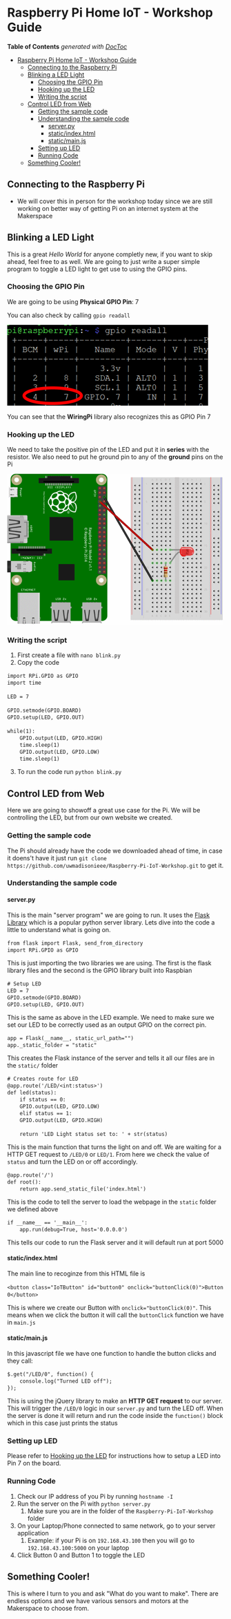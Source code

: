 # Raspberry Pi Home IoT - Workshop Guide

<!-- START doctoc generated TOC please keep comment here to allow auto update -->
<!-- DON'T EDIT THIS SECTION, INSTEAD RE-RUN doctoc TO UPDATE -->
**Table of Contents**  *generated with [DocToc](https://github.com/thlorenz/doctoc)*

- [Raspberry Pi Home IoT - Workshop Guide](#raspberry-pi-home-iot---workshop-guide)
  - [Connecting to the Raspberry Pi](#connecting-to-the-raspberry-pi)
  - [Blinking a LED Light](#blinking-a-led-light)
    - [Choosing the GPIO Pin](#choosing-the-gpio-pin)
    - [Hooking up the LED](#hooking-up-the-led)
    - [Writing the script](#writing-the-script)
  - [Control LED from Web](#control-led-from-web)
    - [Getting the sample code](#getting-the-sample-code)
    - [Understanding the sample code](#understanding-the-sample-code)
      - [server.py](#serverpy)
      - [static/index.html](#staticindexhtml)
      - [static/main.js](#staticmainjs)
    - [Setting up LED](#setting-up-led)
    - [Running Code](#running-code)
  - [Something Cooler!](#something-cooler)

<!-- END doctoc generated TOC please keep comment here to allow auto update -->

## Connecting to the Raspberry Pi

- We will cover this in person for the workshop today since we are still working on better way of getting Pi on an internet system at the Makerspace

## Blinking a LED Light

This is a great *Hello World* for anyone completly new, if you want to skip ahead, feel free to as well. We are going to just write a super simple program to toggle a LED light to get use to using the GPIO pins.

### Choosing the GPIO Pin

We are going to be using **Physical GPIO Pin**: 7

You can also check by calling `gpio readall`

![gpio readall](images/gpio_readall.png)

You can see that the **WiringPi** library also recognizes this as GPIO Pin 7

### Hooking up the LED

We need to take the positive pin of the LED and put it in **series** with the resistor. We also need to put he ground pin to any of the **ground** pins on the Pi

![led hookup](images/LED_hookup.png)

### Writing the script

1. First create a file with `nano blink.py`
2. Copy the code
```
import RPi.GPIO as GPIO
import time

LED = 7

GPIO.setmode(GPIO.BOARD)
GPIO.setup(LED, GPIO.OUT)

while(1):
	GPIO.output(LED, GPIO.HIGH)
	time.sleep(1)
	GPIO.output(LED, GPIO.LOW)
	time.sleep(1)
```

3. To run the code run `python blink.py`

## Control LED from Web

Here we are going to showoff a great use case for the Pi. We will be controlling the LED, but from our own website we created.

### Getting the sample code

The Pi should already have the code we downloaded ahead of time, in case it doens't have it just run `git clone https://github.com/uwmadisonieee/Raspberry-Pi-IoT-Workshop.git` to get it.

### Understanding the sample code

#### server.py

This is the main "server program" we are going to run. It uses the [Flask Library](http://flask.pocoo.org/) which is a popular python server library. Lets dive into the code a little to understand what is going on.

```
from flask import Flask, send_from_directory
import RPi.GPIO as GPIO
```

This is just importing the two libraries we are using. The first is the flask library files and the second is the GPIO library built into Raspbian

```
# Setup LED
LED = 7
GPIO.setmode(GPIO.BOARD)
GPIO.setup(LED, GPIO.OUT)
```

This is the same as above in the LED example. We need to make sure we set our LED to be correctly used as an output GPIO on the correct pin.

```
app = Flask(__name__, static_url_path="")
app._static_folder = "static"
```

This creates the Flask instance of the server and tells it all our files are in the `static/` folder

```
# Creates route for LED
@app.route('/LED/<int:status>')
def led(status):
    if status == 0:
	GPIO.output(LED, GPIO.LOW)
    elif status == 1:
	GPIO.output(LED, GPIO.HIGH)

    return 'LED Light status set to: ' + str(status)
```

This is the main function that turns the light on and off. We are waiting for a HTTP GET request to `/LED/0` or `LED/1`. From here we check the value of `status` and turn the LED on or off accordingly.

```
@app.route('/')
def root():
	return app.send_static_file('index.html')

```

This is the code to tell the server to load the webpage in the `static` folder we defined above

```
if __name__ == '__main__':
    app.run(debug=True, host='0.0.0.0')
```

This tells our code to run the Flask server and it will default run at port 5000

#### static/index.html

The main line to recoginze from this HTML file is 

`<button class="IoTButton" id="button0" onclick="buttonClick(0)">Button 0</button>`

This is where we create our Button with `onclick="buttonClick(0)"`. This means when we click the button it will call the `buttonClick` function we have in `main.js`


#### static/main.js

In this javascript file we have one function to handle the button clicks and they call:

```
$.get("/LED/0", function() {
	console.log("Turned LED off");
});
```

This is using the jQuery library to make an **HTTP GET request** to our server. This will trigger the `/LED/0` logic in our `server.py` and turn the LED off. When the server is done it will return and run the code inside the `function()` block which in this case just prints the status

### Setting up LED

Please refer to [Hooking up the LED](#hooking-up-the-led) for instructions how to setup a LED into Pin 7 on the board.

### Running Code

1. Check our IP address of you Pi by running `hostname -I`
2. Run the server on the Pi with `python server.py`
	1. Make sure you are in the folder of the `Raspberry-Pi-IoT-Workshop` folder
3. On your Laptop/Phone connected to same network, go to your server application
	1. Example: if your Pi is on `192.168.43.100` then you will go to `192.168.43.100:5000` on your laptop
4. Click Button 0 and Button 1 to toggle the LED

## Something Cooler!

This is where I turn to you and ask "What do you want to make". There are endless options and we have various sensors and motors at the Makerspace to choose from.